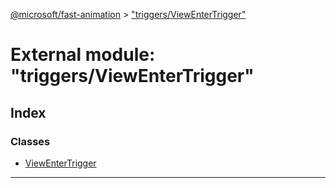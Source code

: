 [@microsoft/fast-animation](../README.md) > ["triggers/ViewEnterTrigger"](../modules/_triggers_viewentertrigger_.md)

# External module: "triggers/ViewEnterTrigger"

## Index

### Classes

* [ViewEnterTrigger](../classes/_triggers_viewentertrigger_.viewentertrigger.md)

---


